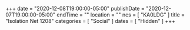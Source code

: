 +++
date = "2020-12-08T19:00:00-05:00"
publishDate = "2020-12-07T19:00:00-05:00"
endTime = ""
location = ""
ncs = [ "KA0LDG" ]
title = "Isolation Net 1208"
categories = [ "Social" ]
dates = [ "Hidden" ]
+++

